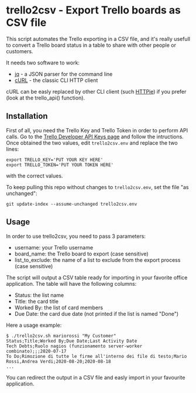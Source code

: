 # trello2csv - Export Trello boards as CSV file

This script automates the Trello exporting in a CSV file, and it's really
usefull to convert a Trello board status in a table to share with other people
or customers.

It needs two software to work:

* [jq](https://stedolan.github.io/jq/) - a JSON parser for the command line
* [cURL](https://curl.se/) - the classic CLI HTTP client

cURL can be easly replaced by other CLI client (such [HTTPie](https://httpie.org)) if you prefer (look at the trello_api()
function).
## Installation

First of all, you need the Trello Key and Trello Token in order to perform API
calls. Go to the [Trello Developer API Keys page](https://trello.com/app-key/)
and follow the intructions.
Once obtained the two values, edit `trello2csv.env` and
replace the two lines:

    export TRELLO_KEY='PUT YOUR KEY HERE'
    export TRELLO_TOKEN='PUT YOUR TOKEN HERE'

with the correct values.

To keep pulling this repo without changes to `trello2csv.env`, set the file "as unchanged":

    git update-index --assume-unchanged trello2csv.env

## Usage

In order to use trello2csv, you need to pass 3 parameters:

* username: your Trello username
* board_name: the Trello board to export (case sensitive)
* list_to_exclude: the name of a list to exclude from the export process
  (case sensitive)

The script will output a CSV table ready for importing in your favorite office
application. The table will have the following columns:

* Status: the list name
* Title: the card title
* Worked By: the list of card members
* Due Date: the card due date (not printed if the list is named "Done")

Here a usage example:

    $ ./trello2csv.sh mariorossi "My Customer"
	Status;Title;Worked By;Due Date;Last Activity Date
	Tech Debts;Ruolo nagios (funzionamento server-worker combinato);;;2020-07-17
	To Do;Rimozione di tutte le firme all'interno dei file di testo;Mario Rossi,Andrea Verdi;2020-08-20;2020-08-18
	...

You can redirect the output in a CSV file and easly import in your favourite
application.
